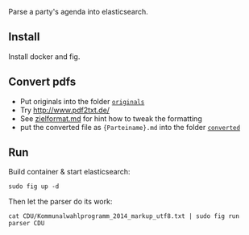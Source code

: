 Parse a party's agenda into elasticsearch.

## Install

Install docker and fig.

## Convert pdfs

- Put originals into the folder [`originals`](originals)
- Try http://www.pdf2txt.de/
- See [zielformat.md](zielformat.md) for hint how to tweak the formatting
- put the converted file as `{Parteiname}.md` into the folder [`converted`](converted)

## Run

Build container & start elasticsearch:

    sudo fig up -d

Then let the parser do its work:

    cat CDU/Kommunalwahlprogramm_2014_markup_utf8.txt | sudo fig run parser CDU
